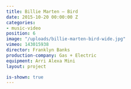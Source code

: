 ```yaml
---
title: Billie Marten — Bird
date: 2015-10-20 00:00:00 Z
categories:
- music-video
position: 6
image: "/uploads/billie-marten-bird-wide.jpg"
vimeo: 143015938
director: Franklyn Banks
production-company: Gas + Electric
equipment: Arri Alexa Mini
layout: project

is-shown: true
---
```


